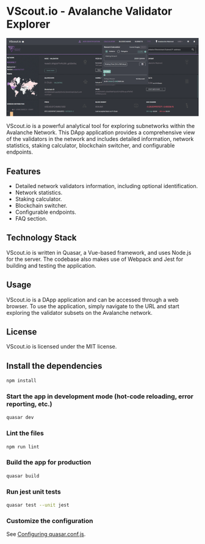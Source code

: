 
# VScout.io - Avalanche Validator Explorer
![Screenshot](vscout.png)

VScout.io is a powerful analytical tool for exploring subnetworks within the Avalanche Network. This DApp application provides a comprehensive view of the validators in the network and includes detailed information, network statistics, staking calculator, blockchain switcher, and configurable endpoints.

## Features
 * Detailed network validators information, including optional identification.
 * Network statistics.
 * Staking calculator.
 * Blockchain switcher.
 * Configurable endpoints.
 * FAQ section.
## Technology Stack
VScout.io is written in Quasar, a Vue-based framework, and uses Node.js for the server. The codebase also makes use of Webpack and Jest for building and testing the application.

## Usage
VScout.io is a DApp application and can be accessed through a web browser. To use the application, simply navigate to the URL and start exploring the validator subsets on the Avalanche network.

## License
VScout.io is licensed under the MIT license.

## Install the dependencies
```bash
npm install
```
### Start the app in development mode (hot-code reloading, error reporting, etc.)
```bash
quasar dev
```

### Lint the files
```bash
npm run lint
```

### Build the app for production
```bash
quasar build
```

### Run jest unit tests
```bash
quasar test --unit jest
```

### Customize the configuration
See [Configuring quasar.conf.js](https://quasar.dev/quasar-cli/quasar-conf-js).
